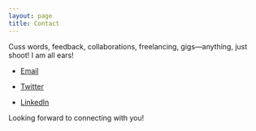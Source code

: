 ```yaml
---
layout: page
title: Contact
---
```


Cuss words, feedback, collaborations, freelancing, gigs—anything, just shoot! I am all ears!

- [Email](mailto:vim.code.level@gmail.com)
  
- [Twitter](https://x.com/fuxssss)
  
- [LinkedIn](https://www.linkedin.com/in/vipulmaheshwarii/)

Looking forward to connecting with you!